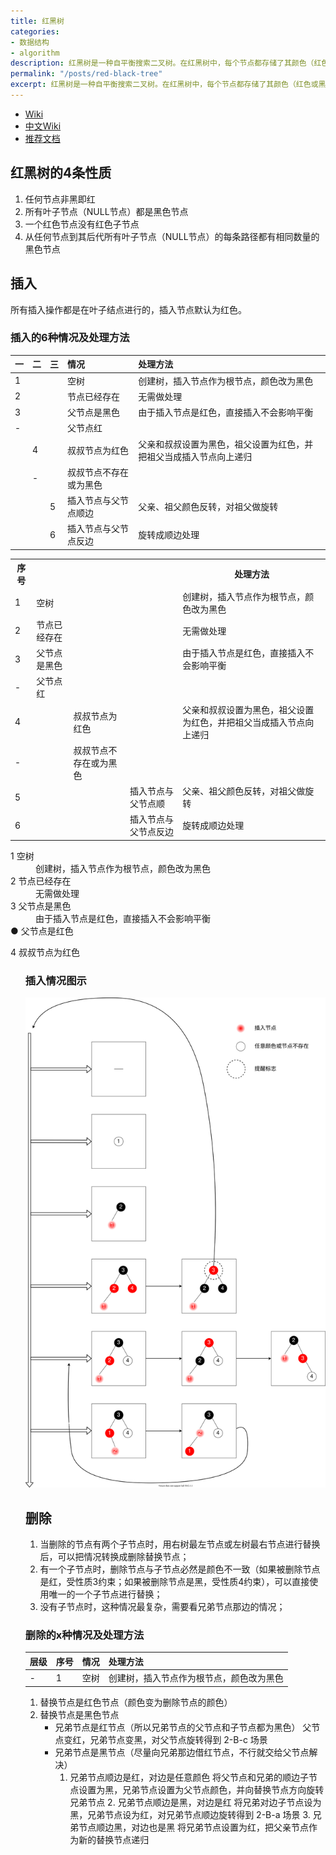```yaml
---
title: 红黑树
categories:
- 数据结构
- algorithm
description: 红黑树是一种自平衡搜索二叉树。在红黑树中，每个节点都存储了其颜色（红色或黑色），用于帮助树在插入或删除过程中保持平衡。
permalink: "/posts/red-black-tree"
excerpt: 红黑树是一种自平衡搜索二叉树。在红黑树中，每个节点都存储了其颜色（红色或黑色），用于帮助树在插入或删除过程中保持平衡。
---
```


+ [Wiki](https://en.wikipedia.org/wiki/Red%E2%80%93black_tree)
+ [中文Wiki](https://zh.wikipedia.org/wiki/%E7%BA%A2%E9%BB%91%E6%A0%91)
+ [推荐文档](https://www.jianshu.com/p/e136ec79235c)

## 红黑树的4条性质

1. 任何节点非黑即红
2. 所有叶子节点（NULL节点）都是黑色节点
3. 一个红色节点没有红色子节点
4. 从任何节点到其后代所有叶子节点（NULL节点）的每条路径都有相同数量的黑色节点


## 插入

所有插入操作都是在叶子结点进行的，插入节点默认为红色。

### 插入的6种情况及处理方法

| 一 | 二 | 三 | 情况                   | 处理方法                                                           |
| ---- | ---- | ---- | :--------------------- | :----------------------------------------------------------------- |
| 1    |     |     | 空树                   | 创建树，插入节点作为根节点，颜色改为黑色                           |
| 2    |     |     | 节点已经存在           | 无需做处理                                                         |
| 3    |     |     | 父节点是黑色           | 由于插入节点是红色，直接插入不会影响平衡                           |
|   -  |     |     | 父节点红               |                                                                    |
|     | 4    |     | 叔叔节点为红色         | 父亲和叔叔设置为黑色，祖父设置为红色，并把祖父当成插入节点向上递归 |
|    |  -  |    | 叔叔节点不存在或为黑色 |                                                                    |
|     |     | 5    | 插入节点与父节点顺边   | 父亲、祖父颜色反转，对祖父做旋转                                   |
|     |     | 6    | 插入节点与父节点反边   | 旋转成顺边处理                                                     |

<table>
  <tr>
    <th>序号</th>
    <th colspan=3></th>
    <th>处理方法</th>
  </tr>
  <tr>
    <td>1</td>
    <td>空树</td>
    <td></td>
    <td></td>
    <td>创建树，插入节点作为根节点，颜色改为黑色 </td>
  </tr>
  <tr>
    <td>2</td>
    <td>节点已经存在</td>
    <td></td>
    <td></td>
    <td>无需做处理 </td>
  </tr>
  <tr>
    <td>3</td>
    <td>父节点是黑色</td>
    <td></td>
    <td></td>
    <td>由于插入节点是红色，直接插入不会影响平衡</td>
  </tr>
  <tr>
    <td>-</td>
    <td>父节点红</td>
    <td></td>
    <td></td>
    <td></td>
  </tr>
  <tr>
    <td>4</td>
    <td></td>
    <td>叔叔节点为红色</td>
    <td></td>
    <td>父亲和叔叔设置为黑色，祖父设置为红色，并把祖父当成插入节点向上递归</td>
  </tr>
  <tr>
    <td>-</td>
    <td></td>
    <td>叔叔节点不存在或为黑色</td>
    <td></td>
    <td></td>
  </tr>
  <tr>
    <td>5</td>
    <td></td>
    <td></td>
    <td>插入节点与父节点顺</td>
    <td>父亲、祖父颜色反转，对祖父做旋转</td>
  </tr>
  <tr>
    <td>6</td>
    <td></td>
    <td></td>
    <td>插入节点与父节点反边</td>
    <td>旋转成顺边处理</td>
  </tr>
</table>

<dl>
  <dt/>1 空树
  <dd/>创建树，插入节点作为根节点，颜色改为黑色
  <dt/>2 节点已经存在
  <dd/>无需做处理
  <dt/>3 父节点是黑色
  <dd/>由于插入节点是红色，直接插入不会影响平衡
  <dt/>● 父节点是红色
    <dl>
      <dt/>4 叔叔节点为红色  
    </dl>
</dl>

<ol>


### 插入情况图示

![插入情况图示](/assets/images/red-black-tree/rbt-insert.drawio.svg)

## 删除

1. 当删除的节点有两个子节点时，用右树最左节点或左树最右节点进行替换后，可以把情况转换成删除替换节点；
2. 有一个子节点时，删除节点与子节点必然是颜色不一致（如果被删除节点是红，受性质3约束；如果被删除节点是黑，受性质4约束），可以直接使用唯一的一个子节点进行替换；
3. 没有子节点时，这种情况最复杂，需要看兄弟节点那边的情况；

### 删除的x种情况及处理方法

| 层级 | 序号 | 情况 | 处理方法                                 |
| ---- | ---- | :--- | :--------------------------------------- |
| -    | 1    | 空树 | 创建树，插入节点作为根节点，颜色改为黑色 |

<ol>
<li/>替换节点是红色节点（颜色变为删除节点的颜色）
<li/>替换节点是黑色节点
<ul>
    <li/> 兄弟节点是红节点（所以兄弟节点的父节点和子节点都为黑色）
        父节点变红，兄弟节点变黑，对父节点旋转得到 2-B-c 场景
    <li/> 兄弟节点是黑节点（尽量向兄弟那边借红节点，不行就交给父节点解决）
    <ol>
       <li/> 兄弟节点顺边是红，对边是任意颜色
            将父节点和兄弟的顺边子节点设置为黑，兄弟节点设置为父节点颜色，并向替换节点方向旋转兄弟节点
        2. 兄弟节点顺边是黑，对边是红
            将兄弟对边子节点设为黑，兄弟节点设为红，对兄弟节点顺边旋转得到 2-B-a 场景
        3. 兄弟节点顺边黑，对边也是黑
            将兄弟节点设置为红，把父亲节点作为新的替换节点递归
            </ol>
</ul>
</ol>